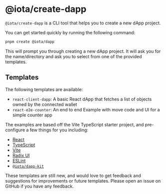 # @iota/create-dapp

`@iota/create-dapp` is a CLI tool that helps you to create a new dApp project.

You can get started quickly by running the following command:

```bash
pnpm create @iota/dapp
```

This will prompt you through creating a new dApp project. It will ask you for the name/directory and
ask you to select from one of the provided templates.

## Templates

The following templates are available:

-   `react-client-dapp`: A basic React dApp that fetches a list of objects owned by the connected
    wallet
-   `react-e2e-counter`: An end to end Example with move code and UI for a simple counter app

The examples are based off the Vite TypeScript starter project, and pre-configure a few things for
you including:

-   [React](https://react.dev/)
-   [TypeScript](https://www.typescriptlang.org/)
-   [Vite](https://vitejs.dev/)
-   [Radix UI](https://www.radix-ui.com/)
-   [ESLint](https://eslint.org/)
-   [`@iota/dapp-kit`](https://wiki.iota.org/references/ts-sdk/dapp-kit)

These templates are still new, and would love to get feedback and suggestions for improvements or
future templates. Please open an issue on GitHub if you have any feedback.
